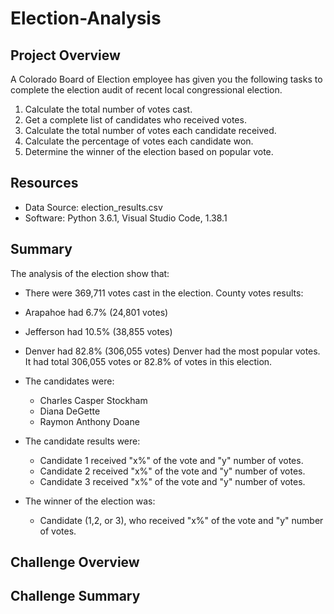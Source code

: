 # Election-Analysis

## Project Overview
A Colorado Board of Election employee has given you the following tasks to complete the election audit of recent local congressional election.

1. Calculate the total number of votes cast.
2. Get a complete list of candidates who received votes.
3. Calculate the total number of votes each candidate received.
4. Calculate the percentage of votes each candidate won.
5. Determine the winner of the election based on popular vote.

## Resources 
- Data Source: election_results.csv
- Software: Python 3.6.1, Visual Studio Code, 1.38.1

## Summary
The analysis of the election show that:
- There were 369,711 votes cast in the election.
County votes results:
- Arapahoe had 6.7% (24,801 votes)
- Jefferson had 10.5% (38,855 votes) 
- Denver had 82.8% (306,055 votes)
Denver had the most popular votes. It had total 306,055 votes or 82.8% of votes in this election.
- The candidates were:
    - Charles Casper Stockham
    - Diana DeGette
    - Raymon Anthony Doane

- The candidate results were:
    - Candidate 1 received "x%" of the vote and "y" number of votes.
    - Candidate 2 received "x%" of the vote and "y" number of votes.
    - Candidate 3 received "x%" of the vote and "y" number of votes.

- The winner of the election was:
    - Candidate (1,2, or 3), who received "x%" of the vote and "y" number of votes.
  
## Challenge Overview

## Challenge Summary
